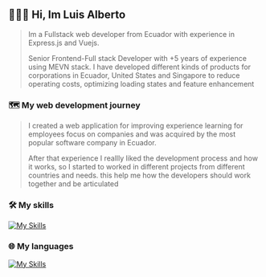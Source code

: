 ## 👨🏽‍💻 Hi, Im Luis Alberto
>Im a Fullstack web developer from Ecuador with experience in Express.js and Vuejs.
>
>Senior Frontend-Full stack Developer with +5 years of experience using MEVN stack. I have developed different kinds of products for corporations in Ecuador, United States and Singapore to reduce operating costs, optimizing loading states and feature enhancement

### 🗺 My web development journey
>I created a web application for improving experience learning for employees focus on companies and was acquired by the most popular software company in Ecuador.
>
>After that experience I reallly liked the development process and how it works, so I started to worked in different projects from different countries and needs.
>this help me how the developers should work together and be articulated


### 🛠 My skills
[![My Skills](https://skillicons.dev/icons?i=gcp,nuxt,vue,firebase,netlify&perline=3)](https://skillicons.dev)

### 🌐 My languages
[![My Skills](https://skillicons.dev/icons?i=ts,js,css,html&perline=3)](https://skillicons.dev)

